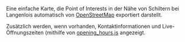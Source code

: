 Eine einfache Karte, die Point of Interests in der Nähe von Schiltern bei Langenlois automatisch von  [OpenStreetMap](https://www.openstreetmap.org/) exportiert darstellt.

Zusätzlich werden, wenn vorhanden, Kontaktinformationen und Live-Öffnungszeiten (mithilfe von [opening_hours.js](https://github.com/opening-hours/opening_hours.js) angezeigt.

